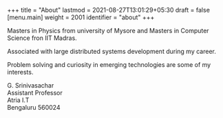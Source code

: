 +++
title = "About"
lastmod = 2021-08-27T13:01:29+05:30
draft = false
[menu.main]
  weight = 2001
  identifier = "about"
+++

Masters in Physics from university of Mysore and Masters in
Computer Science fron IIT Madras.

Associated with large distributed systems development during my
career.

Problem solving and curiosity in emerging technologies are some of
my interests.

G. Srinivasachar <br />
Assistant Professor <br />
Atria I.T <br />
Bengaluru 560024